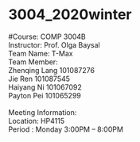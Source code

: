 # 3004_2020winter
#Course: COMP 3004B</br>
Instructor: Prof. Olga Baysal</br>
Team Name: T-Max</br>
Team Member:</br>
      Zhenqing Lang    	 101087276</br>
      Jie      Ren 	     101087545</br>
      Haiyang  Ni	 	 101067092</br>
      Payton   Pei	  	 101065299</br>
</br>
Meeting Information:</br>
	Location: HP4115</br>
	Period 	: Monday 3:00PM – 8:00PM</br>
